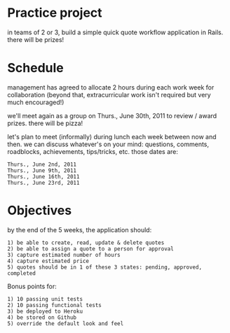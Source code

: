 # Practice project
 
  in teams of 2 or 3, build a simple quick quote workflow application in Rails. there will be prizes!
 
# Schedule
 
  management has agreed to allocate 2 hours during each work week for collaboration (beyond that, extracurricular work isn't required but very much encouraged!)
 
  we'll meet again as a group on Thurs., June 30th, 2011 to review / award prizes. there will be pizza!
 
  let's plan to meet (informally) during lunch each week between now and then. we can discuss whatever's on your mind: questions, comments, roadblocks, achievements, tips/tricks, etc. those dates are:
 
    Thurs., June 2nd, 2011
    Thurs., June 9th, 2011
    Thurs., June 16th, 2011
    Thurs., June 23rd, 2011
   
# Objectives
 
  by the end of the 5 weeks, the application should:
 
    1) be able to create, read, update & delete quotes
    2) be able to assign a quote to a person for approval
    3) capture estimated number of hours
    4) capture estimated price
    5) quotes should be in 1 of these 3 states: pending, approved, completed
   
  Bonus points for:
  
    1) 10 passing unit tests
    2) 10 passing functional tests
    3) be deployed to Heroku
    4) be stored on Github
    5) override the default look and feel